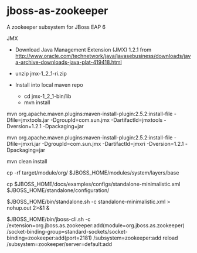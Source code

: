 # jboss-as-zookeeper
A zookeeper subsystem for JBoss EAP 6

JMX

- Download Java Management Extension (JMX) 1.2.1 from http://www.oracle.com/technetwork/java/javasebusiness/downloads/java-archive-downloads-java-plat-419418.html

- unzip jmx-1_2_1-ri.zip
- Install into local maven repo
  - cd jmx-1_2_1-bin/lib
  - mvn install

mvn org.apache.maven.plugins:maven-install-plugin:2.5.2:install-file -Dfile=jmxtools.jar -DgroupId=com.sun.jmx -DartifactId=jmxtools -Dversion=1.2.1 -Dpackaging=jar 

mvn org.apache.maven.plugins:maven-install-plugin:2.5.2:install-file -Dfile=jmxri.jar -DgroupId=com.sun.jmx -DartifactId=jmxri -Dversion=1.2.1 -Dpackaging=jar 

mvn clean install

cp -rf target/module/org/ $JBOSS_HOME/modules/system/layers/base

cp $JBOSS_HOME/docs/examples/configs/standalone-minimalistic.xml $JBOSS_HOME/standalone/configuration/

$JBOSS_HOME/bin/standalone.sh -c standalone-minimalistic.xml > nohup.out 2>&1 &

$JBOSS_HOME/bin/jboss-cli.sh -c
/extension=org.jboss.as.zookeeper:add(module=org.jboss.as.zookeeper)
/socket-binding-group=standard-sockets/socket-binding=zookeeper:add(port=2181)
/subsystem=zookeeper:add
reload
/subsystem=zookeeper/server=default:add
